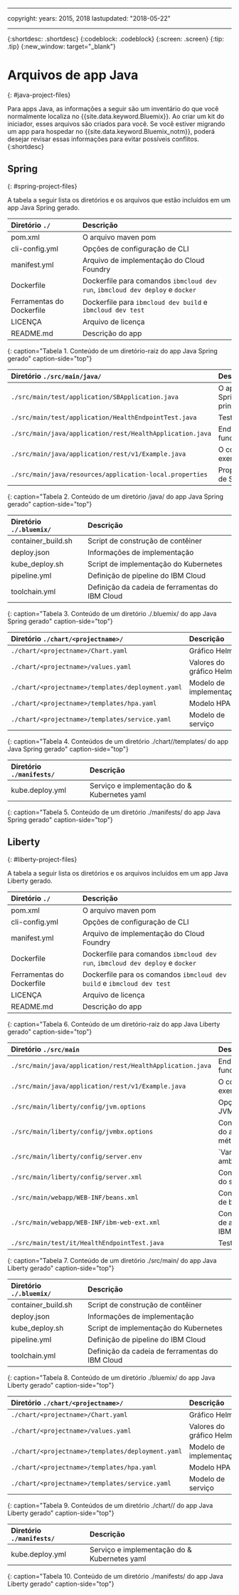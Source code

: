 ﻿---

copyright:
  years: 2015, 2018
lastupdated: "2018-05-22"

---

{:shortdesc: .shortdesc}
{:codeblock: .codeblock}
{:screen: .screen}
{:tip: .tip}
{:new_window: target="_blank"}

# Arquivos de app Java
{: #java-project-files}

Para apps Java, as informações a seguir são um inventário do que você normalmente localiza no {{site.data.keyword.Bluemix}}. Ao criar um kit do iniciador, esses arquivos são criados para você. Se você estiver migrando um app para hospedar no {{site.data.keyword.Bluemix_notm}}, poderá desejar revisar essas informações para evitar possíveis conflitos.
{:shortdesc}

## Spring
{: #spring-project-files}

A tabela a seguir lista os diretórios e os arquivos que estão incluídos em um app Java Spring gerado.

| Diretório `./`                                  | Descrição                       |
|:------------------------------------------------|:------------------------------------------|
| pom.xml | O arquivo maven pom |
| cli-config.yml | Opções de configuração de CLI |
| manifest.yml | Arquivo de implementação do Cloud Foundry |
| Dockerfile | Dockerfile para comandos `ibmcloud dev run`, `ibmcloud dev deploy` e `docker` |
| Ferramentas do Dockerfile | Dockerfile para `ibmcloud dev build` e `ibmcloud dev test` |
| LICENÇA | Arquivo de licença |
| README.md | Descrição do app |
{: caption="Tabela 1. Conteúdo de um diretório-raiz do app Java Spring gerado" caption-side="top"}

| Diretório `./src/main/java/` | Descrição                       |
|:------------------------------------------------|:------------------------------------------|
| `./src/main/test/application/SBApplication.java` | O aplicativo Spring principal |
| `./src/main/test/application/HealthEndpointTest.java` | Testes |
| `./src/main/java/application/rest/HealthApplication.java` | Endpoint de funcionamento |
| `./src/main/java/application/rest/v1/Example.java` | O código de exemplo |
| `./src/main/java/resources/application-local.properties` | Propriedades de Spring |
{: caption="Tabela 2. Conteúdo de um diretório /java/ do app Java Spring gerado" caption-side="top"}

| Diretório `./.bluemix/` | Descrição |
|:------------------------------------------------|:------------------------------------------|
| container_build.sh | Script de construção de contêiner |
| deploy.json | Informações de implementação |
| kube_deploy.sh | Script de implementação do Kubernetes |
| pipeline.yml | Definição de pipeline do IBM Cloud |
| toolchain.yml | Definição da cadeia de ferramentas do IBM Cloud |
{: caption="Tabela 3. Conteúdo de um diretório ./.bluemix/ do app Java Spring gerado" caption-side="top"}

|Diretório `./chart/<projectname>/` | Descrição |
|:------------------------------------------------|:------------------------------------------|
| `./chart/<projectname>/Chart.yaml` | Gráfico Helm |
| `./chart/<projectname>/values.yaml` | Valores do gráfico Helm |
| `./chart/<projectname>/templates/deployment.yaml` | Modelo de implementação |
| `./chart/<projectname>/templates/hpa.yaml` | Modelo HPA |
| `./chart/<projectname>/templates/service.yaml` | Modelo de serviço |
{: caption="Tabela 4. Conteúdos de um diretório ./chart/<projectname>/templates/ do app Java Spring gerado" caption-side="top"}

| Diretório `./manifests/` | Descrição |
|:------------------------------------------------|:------------------------------------------|
| kube.deploy.yml | Serviço e implementação do & Kubernetes yaml |
{: caption="Tabela 5. Conteúdo de um diretório ./manifests/ do app Java Spring gerado" caption-side="top"}

## Liberty
{: #liberty-project-files}

A tabela a seguir lista os diretórios e os arquivos incluídos em um app Java Liberty gerado.

| Diretório `./`                                  | Descrição                       |
|:------------------------------------------------|:------------------------------------------|
| pom.xml | O arquivo maven pom |
| cli-config.yml | Opções de configuração de CLI |
| manifest.yml | Arquivo de implementação do Cloud Foundry |
| Dockerfile | Dockerfile para comandos `ibmcloud dev run`, `ibmcloud dev deploy` e `docker` |
| Ferramentas do Dockerfile | Dockerfile para os comandos `ibmcloud dev build` e `ibmcloud dev test` |
| LICENÇA | Arquivo de licença |
| README.md | Descrição do app |
{: caption="Tabela 6. Conteúdo de um diretório-raiz do app Java Liberty gerado" caption-side="top"}

| Diretório `./src/main` | Descrição |
|:------------------------------------------------|:------------------------------------------|
| `./src/main/java/application/rest/HealthApplication.java` | Endpoint de funcionamento |
| `./src/main/java/application/rest/v1/Example.java` | O código de exemplo |
| `./src/main/liberty/config/jvm.options` | Opções de JVM |
| `./src/main/liberty/config/jvmbx.options` | Configuração do agente de métricas Java |
| `./src/main/liberty/config/server.env` | `Variáveis de ambiente |
| `./src/main/liberty/config/server.xml` | Configuração do servidor |
| `./src/main/webapp/WEB-INF/beans.xml` | Configuração de bean CDI |
| `./src/main/webapp/WEB-INF/ibm-web-ext.xml` | Configuração de app da web IBM |
| `./src/main/test/it/HealthEndpointTest.java` | Testes |
{: caption="Tabela 7. Conteúdo de um diretório ./src/main/ do app Java Liberty gerado" caption-side="top"}

| Diretório `./.bluemix/` | Descrição |
|:------------------------------------------------|:------------------------------------------|
| container_build.sh | Script de construção de contêiner |
| deploy.json | Informações de implementação |
| kube_deploy.sh | Script de implementação do Kubernetes |
| pipeline.yml | Definição de pipeline do IBM Cloud |
| toolchain.yml | Definição da cadeia de ferramentas do IBM Cloud |
{: caption="Tabela 8. Conteúdo de um diretório ./bluemix/ do app Java Liberty gerado" caption-side="top"}

|Diretório `./chart/<projectname>/` | Descrição |
|:------------------------------------------------|:------------------------------------------|
| `./chart/<projectname>/Chart.yaml` | Gráfico Helm |
| `./chart/<projectname>/values.yaml` | Valores do gráfico Helm |
| `./chart/<projectname>/templates/deployment.yaml` | Modelo de implementação |
| `./chart/<projectname>/templates/hpa.yaml` | Modelo HPA |
| `./chart/<projectname>/templates/service.yaml` | Modelo de serviço |
{: caption="Tabela 9. Conteúdos de um diretório ./chart/<projectname>/ do app Java Liberty gerado" caption-side="top"}

| Diretório `./manifests/` | Descrição |
|:------------------------------------------------|:------------------------------------------|
| kube.deploy.yml | Serviço e implementação do & Kubernetes yaml |
{: caption="Tabela 10. Conteúdo de um diretório ./manifests/ do app Java Liberty gerado" caption-side="top"}
